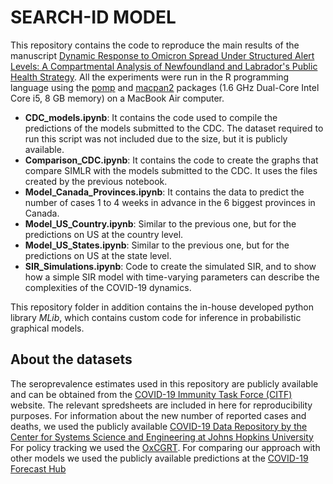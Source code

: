 # SEARCH-ID MODEL

This repository contains the code to reproduce the main results of the manuscript [Dynamic Response to Omicron Spread Under Structured Alert Levels: A Compartmental Analysis of Newfoundland and Labrador's Public Health Strategy](https://). All the experiments were run in the R programming language using the [pomp](https://kingaa.github.io/pomp/install.html) and [macpan2](https://github.com/canmod/macpan2) packages (1.6 GHz Dual-Core Intel Core i5, 8 GB memory) on a MacBook Air computer.


- **CDC_models.ipynb**: It contains the code used to compile the predictions of the models submitted to the CDC. The dataset required to run this script was not included due to the size, but it is publicly available.
- **Comparison_CDC.ipynb**: It contains the code to create the graphs that compare SIMLR with the models submitted to the CDC. It uses the files created by the previous notebook.
- **Model_Canada_Provinces.ipynb**: It contains the data to predict the number of cases 1 to 4 weeks in advance in the 6 biggest provinces in Canada.
- **Model_US_Country.ipynb**: Similar to the previous one, but for the predictions on US at the country level.
- **Model_US_States.ipynb**: Similar to the previous one, but for the predictions on US at the state level.
- **SIR_Simulations.ipynb**: Code to create the simulated SIR, and to show how a simple SIR model with time-varying parameters can describe the complexities of the COVID-19 dynamics.


This repository folder in addition contains the in-house developed python library *MLib*, which contains custom code for inference in probabilistic graphical models.

## About the datasets
The seroprevalence estimates used in this repository are publicly available and can be obtained from the [COVID-19 Immunity Task Force (CITF)](https://www.covid19immunitytaskforce.ca/seroprevalence-in-canada/) website. The relevant spredsheets are included in here for reproducibility purposes.
For information about the new number of reported cases and deaths, we used the publicly available [COVID-19 Data Repository by the Center for Systems Science and Engineering at Johns Hopkins University](https://github.com/CSSEGISandData/COVID-19) 
For policy tracking we used the [OxCGRT](https://github.com/OxCGRT/covid-policy-tracker).
For comparing our approach with other models we used the publicly available predictions at the [COVID-19 Forecast Hub](https://github.com/reichlab/covid19-forecast-hub)
